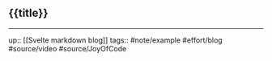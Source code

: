## {{title}}

---
up:: [[Svelte markdown blog]]
tags:: #note/example #effort/blog #source/video #source/JoyOfCode
